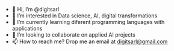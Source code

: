 - 👋 Hi, I’m @digitsarl
- 👀 I’m interested in Data science, AI, digital transformations
- 🌱 I’m currently learning diferent programming languages with applications
- 💞️ I’m looking to collaborate on applied AI projects
- 📫 How to reach me? Drop me an email at digitsarl@gmail.com

<!---
digitsarl/digitsarl is a ✨ special ✨ repository because its `README.md` (this file) appears on your GitHub profile.
You can click the Preview link to take a look at your changes.
--->
